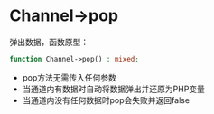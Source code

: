 # Channel->pop

弹出数据，函数原型：
```php
function Channel->pop() : mixed;
```

* pop方法无需传入任何参数
* 当通道内有数据时自动将数据弹出并还原为PHP变量
* 当通道内没有任何数据时pop会失败并返回false
